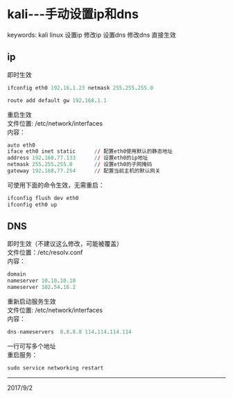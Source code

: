 # kali---手动设置ip和dns

keywords: kali linux 设置ip 修改ip 设置dns 修改dns 直接生效  

## ip
即时生效  
```r
ifconfig eth0 192.16.1.23 netmask 255.255.255.0

route add default gw 192.168.1.1
```

重启生效  
文件位置: /etc/network/interfaces  
内容：  
```r
auto eth0
iface eth0 inet static      // 配置eth0使用默认的静态地址
address 192.168.77.133      // 设置eth0的ip地址
netmask 255.255.255.0       // 设置eth0的子网掩码
gateway 192.168.77.254      // 配置当前主机的默认网关
```
可使用下面的命令生效，无需重启：  
```r
ifconfig flush dev eth0
ifconfig eth0 up
```

## DNS
即时生效（不建议这么修改，可能被覆盖）  
文件位置：/etc/resolv.conf  
内容：  
```r
domain 
nameserver 10.10.10.10
nameserver 102.54.16.2
```

重新启动服务生效  
文件位置: /etc/network/interfaces  
内容：  
```r
dns-nameservers  8.8.8.8 114.114.114.114
```
一行可写多个地址  
重启服务：  
```r
sudo service networking restart
```


---
2017/9/2  
